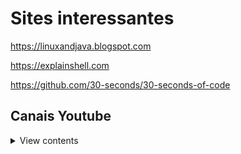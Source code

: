 # Sites interessantes

<https://linuxandjava.blogspot.com>

<https://explainshell.com>

<https://github.com/30-seconds/30-seconds-of-code>

## Canais Youtube

<details>
<summary>View contents</summary>

[`Filipe Deschamps - Programação e Tecnologia`](https://www.youtube.com/channel/UCU5JicSrEM5A63jkJ2QvGYw)

[Rodrigo Branas](https://www.youtube.com/user/rodrigobranas)

## Podcasts

[Hipsters ponto tech](https://hipsters.tech/)
</details>